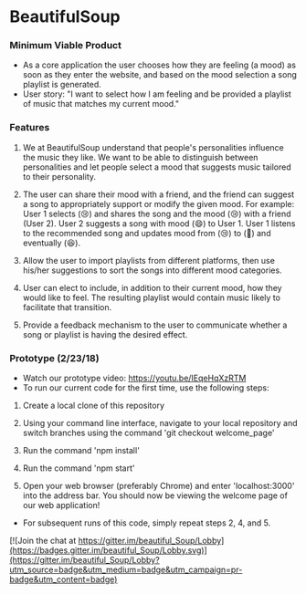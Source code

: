 # BeautifulSoup

### Minimum Viable Product
- As a core application the user chooses how they are feeling (a mood) as soon as they enter the website, and based on the mood selection a song playlist is generated.
- User story: "I want to select how I am feeling and be provided a playlist of music that matches my current mood."

### Features
1. We at BeautifulSoup understand that people's personalities influence the music they like. We want to be able to distinguish between personalities and let people select a mood that suggests music tailored to their personality.

2. The user can share their mood with a friend, and the friend can suggest a song to appropriately support or modify the given mood.
For example: User 1 selects (😢) and shares the song and the mood (😢) with a friend (User 2). User 2 suggests a song with mood (😄) to User 1. User 1 listens to the recommended song and updates mood from (😢) to (🤔) and eventually (😆).

3. Allow the user to import playlists from different platforms, then use his/her suggestions to sort the songs into different mood categories.

4. User can elect to include, in addition to their current mood, how they would like to feel. The resulting playlist would contain music likely to facilitate that transition.

5. Provide a feedback mechanism to the user to communicate whether a song or playlist is having the desired effect.

### Prototype (2/23/18)
- Watch our prototype video: https://youtu.be/IEqeHqXzRTM
- To run our current code for the first time, use the following steps:

1. Create a local clone of this repository

2. Using your command line interface, navigate to your local repository and switch branches using the command 'git checkout welcome_page'

3. Run the command 'npm install'

4. Run the command 'npm start'

5. Open your web browser (preferably Chrome) and enter 'localhost:3000' into the address bar. You should now be viewing the welcome page of our web application!

- For subsequent runs of this code, simply repeat steps 2, 4, and 5.



[![Join the chat at https://gitter.im/beautiful_Soup/Lobby](https://badges.gitter.im/beautiful_Soup/Lobby.svg)](https://gitter.im/beautiful_Soup/Lobby?utm_source=badge&utm_medium=badge&utm_campaign=pr-badge&utm_content=badge)
